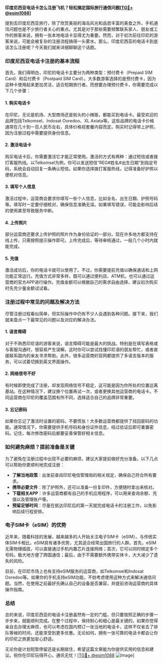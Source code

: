 **印度尼西亚电话卡怎么注册飞机？轻松搞定国际旅行通信问题[[TG💪+ @esim1088](https://t.me/s/esim1088)]**

提到去印度尼西亚旅行，除了欣赏美丽的海岛风光和品尝丰富的美食之外，手机通讯问题也是不少旅行者关心的重点。尤其是对于那些需要频繁联系家人、朋友或工作的旅客来说，拥有一张本地电话卡显得尤为重要。然而，对于初次前往印尼的游客来说，可能会被复杂的注册流程搞得一头雾水。那么，印度尼西亚的电话卡到底该怎么注册呢？今天我们就来详细聊聊这个话题。

### 印度尼西亚电话卡注册的基本流程

首先，我们得明白，印尼的电话卡主要分为两种类型：预付费卡（Prepaid SIM Card）和后付费卡（Postpaid SIM Card）。大多数游客选择的是预付费卡，因为这种卡使用起来更加灵活，适合短期旅行者。而想要办理预付费卡，你需要完成以下几个步骤：

#### 1. **购买电话卡**
在印尼，无论是机场、大型商场还是街头的小摊贩，都能买到电话卡。最受欢迎的品牌包括Telkomsel、Indosat Ooredoo、XL Axiata等。这些品牌的电话卡价格通常在几十到一百人民币左右，具体价格视套餐内容而定。购买时记得带上护照，因为注册过程中需要提供身份信息。

#### 2. **激活电话卡**
购买电话卡后，你需要激活它才能正常使用。激活的方式有两种：通过短信或者拨打客服热线。以Telkomsel为例，你可以发送短信“REG#姓名#出生日期”到指定号码，系统会自动回复一条确认短信。如果你选择拨打客服热线，记得准备好护照以便核对信息。

#### 3. **填写个人信息**
激活过程中，运营商会要求你填写一些个人信息，比如全名、出生日期、护照号码等。填写时一定要仔细核对，确保信息准确无误。如果填写错误，可能会影响后续的使用甚至导致服务中断。

#### 4. **上传照片**
部分运营商还要求上传护照的照片作为身份验证的一部分。现在许多地方都支持在线上传，只需按照提示操作即可。上传完成后，等待审核通过，一般几个小时内就能完成。

#### 5. **充值**
激活成功后，你的电话卡就可以使用了。不过，你需要提前充值以确保通话和上网功能正常运行。充值方式非常多样，既可以通过便利店、ATM机，也可以通过运营商的官方APP进行操作。充值金额可以根据自己的需求自由选择，建议初次购买时先充少量金额试试看。

### 注册过程中常见的问题及解决方法

尽管注册过程看似简单，但实际操作中仍有不少人会遇到各种问题。接下来，我们就来盘点一下最常见的问题以及对应的解决办法。

#### 1. **语言障碍**
对于不熟悉印尼语的游客来说，语言障碍可能是最大的挑战。特别是在填写表格或与客服沟通时，很容易产生误解。这时你可以尝试找懂印尼语的朋友帮忙，或者直接联系国内的亲友寻求帮助。此外，很多运营商的官网都提供了多语言版本的服务，可以试着切换到英文界面操作。

#### 2. **网络信号不好**
有时候即使完成了注册，却发现网络信号不稳定，这可能是因为你所处的位置远离基站。在这种情况下，建议换个位置再试一次，或者更换其他运营商的电话卡。不同运营商在印尼的覆盖范围有所不同，选择适合自己的品牌非常重要。

#### 3. **忘记密码**
如果你忘记了激活时设置的密码，不要慌张！大多数运营商都提供了找回密码的功能。通常情况下，你需要提供手机号码和身份证件信息，经过验证后即可重置密码。记住，每次修改密码后都要妥善保管好相关信息。

### 如何避免麻烦？提前准备是关键

为了避免在注册过程中出现不必要的麻烦，建议大家提前做好充分准备。以下几点可以帮助你更顺利地完成注册：

- **了解当地政策**：出发前查阅印尼电信管理局的相关规定，确保自己符合所有要求。
- **携带必要文件**：除了护照外，还可以准备一份复印件，方便随时拿出来核对。
- **下载相关APP**：许多运营商都有自己的手机应用程序，可以用来查询余额、充值以及管理账户等。
- **预留足够时间**：尽量在抵达印尼后的第一天就完成电话卡的注册工作，以免影响后续行程安排。

### 电子SIM卡（eSIM）的优势

近年来，随着科技的发展，越来越多的人开始关注电子SIM卡（eSIM）。与传统实体SIM卡相比，eSIM具有诸多优势，尤其适合经常出国旅行的人群。首先，eSIM无需物理插拔，可以直接通过手机内置芯片连接网络；其次，它可以同时绑定多个号码，极大地方便了跨国通信；最后，由于不需要额外携带实体卡，大大减少了遗失的风险。

目前，在印尼市场上也有支持eSIM服务的运营商，如Telkomsel和Indosat Ooredoo等。如果你的手机支持eSIM功能，不妨考虑使用这种方式来解决通信问题。当然，在使用之前最好先确认自己的设备是否兼容，并提前咨询运营商的具体操作指南。

### 总结

总的来说，印度尼西亚的电话卡注册虽然有一定的门槛，但只要按照正确的步骤一步步来，就能顺利完成。在整个过程中，保持耐心和细心是最关键的。如果你觉得亲自去办理太麻烦，也可以考虑在国内预订一张当地的电话卡，这样不仅省去了排队等候的时间，还能享受到更多优惠。无论如何，拥有一张可靠的电话卡都会让你的印尼之旅更加安心舒适。

无论你是计划短暂停留还是长期居住，希望这篇文章能为你提供实用的信息和建议。祝你在印尼玩得开心，通讯无忧！[[TG💪+ @esim1088](https://t.me/s/esim1088) ![Image](https://i.postimg.cc/4NQfJmqS/Snipaste-2025-05-13-00-14-12.png)]